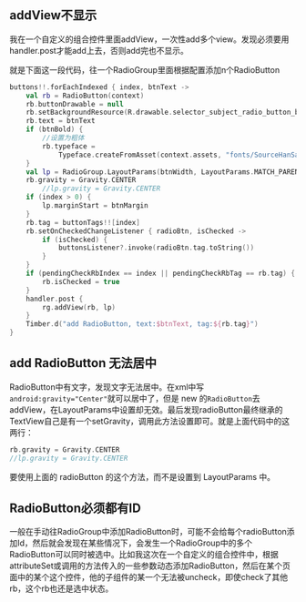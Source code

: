 ## addView不显示

我在一个自定义的组合控件里面addView，一次性add多个view。发现必须要用handler.post才能add上去，否则add完也不显示。

就是下面这一段代码，往一个RadioGroup里面根据配置添加n个RadioButton

```kotlin
buttons!!.forEachIndexed { index, btnText ->
    val rb = RadioButton(context)
    rb.buttonDrawable = null
    rb.setBackgroundResource(R.drawable.selector_subject_radio_button_bg)
    rb.text = btnText
    if (btnBold) {
        //设置为粗体
        rb.typeface =
            Typeface.createFromAsset(context.assets, "fonts/SourceHanSansCN-Medium.otf")
    }
    val lp = RadioGroup.LayoutParams(btnWidth, LayoutParams.MATCH_PARENT)
    rb.gravity = Gravity.CENTER
		//lp.gravity = Gravity.CENTER
    if (index > 0) {
        lp.marginStart = btnMargin
    }
    rb.tag = buttonTags!![index]
    rb.setOnCheckedChangeListener { radioBtn, isChecked ->
        if (isChecked) {
            buttonsListener?.invoke(radioBtn.tag.toString())
        }
    }
    if (pendingCheckRbIndex == index || pendingCheckRbTag == rb.tag) {
        rb.isChecked = true
    }
    handler.post {
        rg.addView(rb, lp)
    }
    Timber.d("add RadioButton, text:$btnText, tag:${rb.tag}")
}
```



## add RadioButton 无法居中

RadioButton中有文字，发现文字无法居中。在xml中写`android:gravity="Center"`就可以居中了，但是 new 的`RadioButton`去 addView，在LayoutParams中设置却无效。最后发现radioButton最终继承的TextView自己是有一个setGravity，调用此方法设置即可。就是上面代码中的这两行：

```kotlin
rb.gravity = Gravity.CENTER
//lp.gravity = Gravity.CENTER
```

要使用上面的 radioButton 的这个方法，而不是设置到 LayoutParams 中。



## RadioButton必须都有ID

一般在手动往RadioGroup中添加RadioButton时，可能不会给每个radioButton添加Id，然后就会发现在某些情况下，会发生一个RadioGroup中的多个RadioButton可以同时被选中。比如我这次在一个自定义的组合控件中，根据attributeSet或调用的方法传入的一些参数动态添加RadioButton，然后在某个页面中的某个这个控件，他的子组件的某一个无法被uncheck，即使check了其他rb，这个rb也还是选中状态。